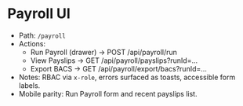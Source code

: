 # Payroll UI

- Path: `/payroll`
- Actions:
  - Run Payroll (drawer) → POST /api/payroll/run
  - View Payslips → GET /api/payroll/payslips?runId=...
  - Export BACS → GET /api/payroll/export/bacs?runId=...
- Notes: RBAC via `x-role`, errors surfaced as toasts, accessible form labels.
- Mobile parity: Run Payroll form and recent payslips list.
